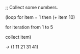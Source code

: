  



;; Collect some numbers. 



(loop for item = 1 then (+ item 10) 



for iteration from 1 to 5 



collect item) 



*→* (1 11 21 31 41) 







 



 



